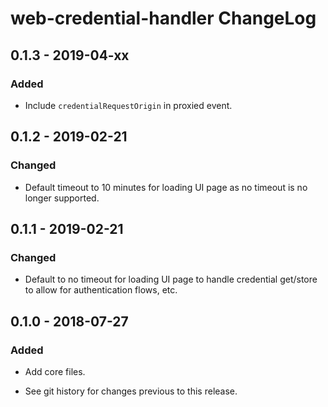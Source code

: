 # web-credential-handler ChangeLog

## 0.1.3 - 2019-04-xx

### Added
- Include `credentialRequestOrigin` in proxied event.

## 0.1.2 - 2019-02-21

### Changed
- Default timeout to 10 minutes for loading UI
  page as no timeout is no longer supported.

## 0.1.1 - 2019-02-21

### Changed
- Default to no timeout for loading UI page to handle
  credential get/store to allow for authentication flows,
  etc.

## 0.1.0 - 2018-07-27

### Added
- Add core files.

- See git history for changes previous to this release.

